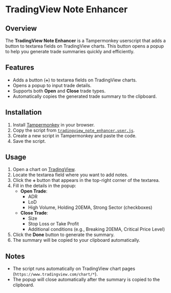 
# TradingView Note Enhancer

## Overview

The **TradingView Note Enhancer** is a Tampermonkey userscript that adds a button to textarea fields on TradingView charts. This button opens a popup to help you generate trade summaries quickly and efficiently.

## Features

- Adds a button (`➕`) to textarea fields on TradingView charts.
- Opens a popup to input trade details.
- Supports both **Open** and **Close** trade types.
- Automatically copies the generated trade summary to the clipboard.

## Installation

1. Install [Tampermonkey](https://www.tampermonkey.net/) in your browser.
2. Copy the script from [`tradingview_note_enhancer.user.js`](tradingview_note_enhancer.user.js).
3. Create a new script in Tampermonkey and paste the code.
4. Save the script.

## Usage

1. Open a chart on [TradingView](https://www.tradingview.com/chart/).
2. Locate the textarea field where you want to add notes.
3. Click the `➕` button that appears in the top-right corner of the textarea.
4. Fill in the details in the popup:
   - **Open Trade**:
     - ADR
     - LoD
     - High Volume, Holding 20EMA, Strong Sector (checkboxes)
   - **Close Trade**:
     - Size
     - Stop Loss or Take Profit
     - Additional conditions (e.g., Breaking 20EMA, Critical Price Level)
5. Click the **Done** button to generate the summary.
6. The summary will be copied to your clipboard automatically.


## Notes

- The script runs automatically on TradingView chart pages (`https://www.tradingview.com/chart/*`).
- The popup will close automatically after the summary is copied to the clipboard.